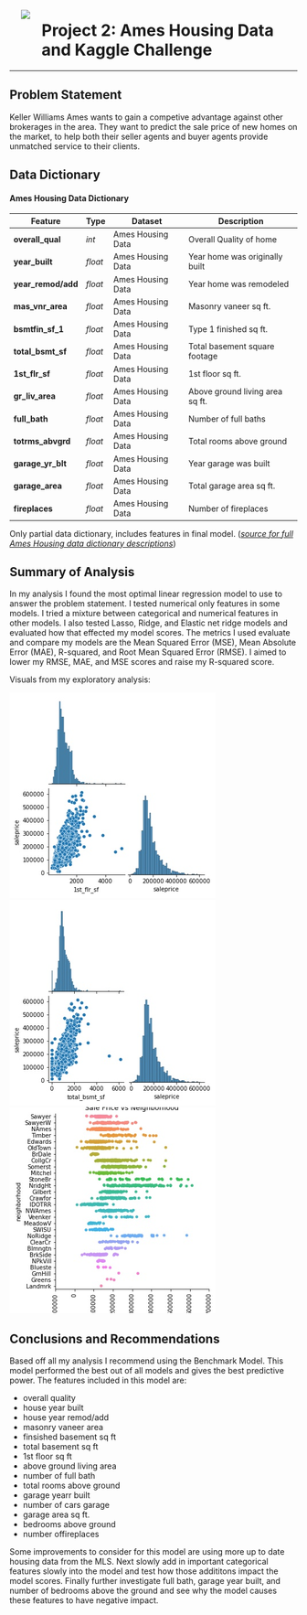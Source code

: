 <img src="http://imgur.com/1ZcRyrc.png" style="float: left; margin: 20px; height: 55px">

# Project 2: Ames Housing Data and Kaggle Challenge

---
## Problem Statement

Keller Williams Ames wants to gain a competive advantage against other brokerages in the area. They want to predict the sale price of new homes on the market, to help both their seller agents and buyer agents provide unmatched service to their clients.

## Data Dictionary

#### Ames Housing Data Dictionary
|Feature|Type|Dataset|Description|
|---|---|---|---|
|**overall_qual**|*int*|Ames Housing Data|Overall Quality of home|
|**year_built**|*float*|Ames Housing Data|Year home was originally built|
|**year_remod/add**|*float*|Ames Housing Data|Year home was remodeled|
|**mas_vnr_area**|*float*|Ames Housing Data|Masonry vaneer sq ft.|
|**bsmtfin_sf_1**|*float*|Ames Housing Data|Type 1 finished sq ft.|
|**total_bsmt_sf**|*float*|Ames Housing Data|Total basement square footage|
|**1st_flr_sf**|*float*|Ames Housing Data|1st floor sq ft.|
|**gr_liv_area**|*float*|Ames Housing Data|Above ground living area sq ft.|
|**full_bath**|*float*|Ames Housing Data|Number of full baths|
|**totrms_abvgrd**|*float*|Ames Housing Data|Total rooms above ground|
|**garage_yr_blt**|*float*|Ames Housing Data|Year garage was built|
|**garage_area**|*float*|Ames Housing Data|Total garage area sq ft.|
|**fireplaces**|*float*|Ames Housing Data|Number of fireplaces|

Only partial data dictionary, includes features in final model. ([*source for full Ames Housing data dictionary descriptions*](http://jse.amstat.org/v19n3/decock/DataDocumentation.txt))

## Summary of Analysis

In my analysis I found the most optimal linear regression model to use to answer the problem statement. I tested numerical only features in some models. I tried a mixture between categorical and numerical features in other models. I also tested Lasso, Ridge, and Elastic net ridge models and evaluated how that effected my model scores. The metrics I used evaluate and compare my models are the Mean Squared Error (MSE), Mean Absolute Error (MAE), R-squared, and Root Mean Squared Error (RMSE). I aimed to lower my RMSE, MAE, and MSE scores and raise my R-squared score.

Visuals from my exploratory analysis:

<img src='./images/1st-flr-sf.jpg'> <img src='./images/bsmt-sf.jpg'> <img src='./images/neighborhood-saleprice.jpg'>

## Conclusions and Recommendations

Based off all my analysis I recommend using the Benchmark Model. This model performed the best out of all models and gives the best predictive power. The features included in this model are:
* overall quality 
* house year built 
* house year remod/add 
* masonry vaneer area
* finsished basement sq ft
* total basement sq ft 
* 1st floor sq ft 
* above ground living area 
* number of full bath 
* total rooms above ground
* garage yearr built 
* number of cars garage 
* garage area sq ft.
* bedrooms above ground 
* number offireplaces

Some improvements to consider for this model are using more up to date housing data from the MLS. Next slowly add in important categorical features slowly into the model and test how those addititons impact the model scores. Finally further investigate full bath, garage year built, and number of bedrooms above the ground and see why the model causes these features to have negative impact.
